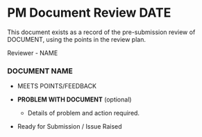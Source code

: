 # PM Document Review DATE
This document exists as a record of the pre-submission review of DOCUMENT, using the points in the review plan. 

Reviewer - NAME

### DOCUMENT NAME
- MEETS POINTS/FEEDBACK
- **PROBLEM WITH DOCUMENT** (optional)
    - Details of problem and action required. 


- Ready for Submission / Issue Raised
